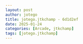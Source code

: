 ```yaml
---
layout: post
author: jotego
title: jotego.jtkchamp - 6d1d2ef
date: 2025-01-24
categories: [Arcade, jtkchamp]
tags: [jotego.jtkchamp]
---
```


